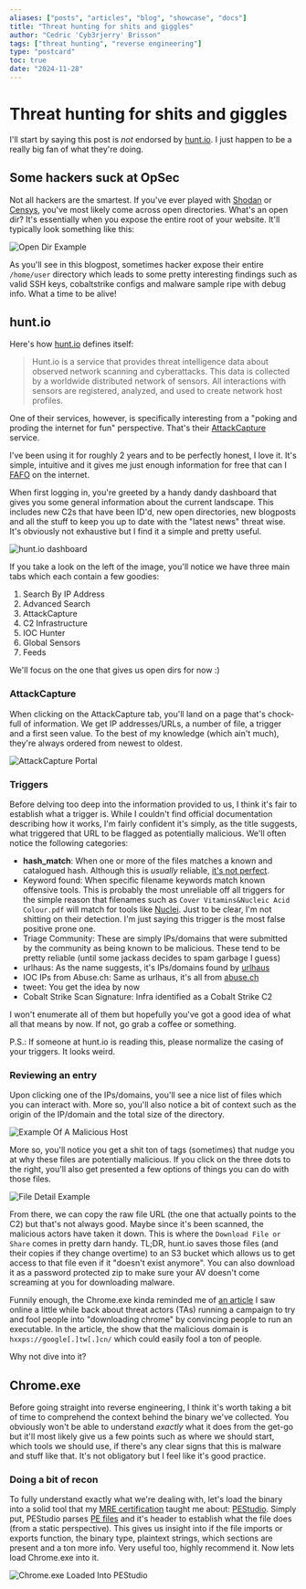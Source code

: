 ```yaml
---
aliases: ["posts", "articles", "blog", "showcase", "docs"]
title: "Threat hunting for shits and giggles"
author: "Cedric 'Cyb3rjerry' Brisson"
tags: ["threat hunting", "reverse engineering"]
type: "postcard"
toc: true
date: "2024-11-28"
---
```


# Threat hunting for shits and giggles

I'll start by saying this post is _not_ endorsed by [hunt.io](https://hunt.io/). I just happen to be a really big fan of what they're doing.


## Some hackers suck at OpSec

Not all hackers are the smartest. If you've ever played with [Shodan](https://shodan.io) or [Censys](https://censys.com), you've most likely come across open directories. What's an open dir? It's essentially when you expose the entire root of your website. It'll typically look something like this:

![Open Dir Example](/images/open-dir-example.png)

As you'll see in this blogpost, sometimes hacker expose their entire `/home/user` directory which leads to some pretty interesting findings such as valid SSH keys, cobaltstrike configs and malware sample ripe with debug info. What a time to be alive!

## hunt.io

Here's how [hunt.io](https://hunt.io/) defines itself:

> Hunt.io is a service that provides threat intelligence data about observed network scanning and cyberattacks. This data is collected by a worldwide distributed network of sensors. All interactions with sensors are registered, analyzed, and used to create network host profiles.

One of their services, however, is specifically interesting from a "poking and proding the internet for fun" perspective. That's their [AttackCapture](https://hunt.io/features/attackcapture) service.

I've been using it for roughly 2 years and to be perfectly honest, I love it. It's simple, intuitive and it gives me just enough information for free that can I [FAFO](https://en.wiktionary.org/wiki/FAFO#English) on the internet.

When first logging in, you're greeted by a handy dandy dashboard that gives you some general information about the current landscape. This includes new C2s that have been ID'd, new open directories, new blogposts and all the stuff to keep you up to date with the "latest news" threat wise. It's obviously not exhaustive but I find it a simple and pretty useful.

![hunt.io dashboard](/images/huntio-dashboard.png)

If you take a look on the left of the image, you'll notice we have three main tabs which each contain a few goodies:

1. Search By IP Address
2. Advanced Search
3. AttackCapture
4. C2 Infrastructure
5. IOC Hunter
6. Global Sensors
7. Feeds

We'll focus on the one that gives us open dirs for now :)

### AttackCapture

When clicking on the AttackCapture tab, you'll land on a page that's chock-full of information. We get IP addresses/URLs, a number of file, a trigger and a first seen value. To the best of my knowledge (which ain't much), they're always ordered from newest to oldest.

![AttackCapture Portal](/images/attackcapture-portal.png)

### Triggers

Before delving too deep into the information provided to us, I think it's fair to establish what a trigger is. While I couldn't find official documentation describing how it works, I'm fairly confident it's simply, as the title suggests, what triggered that URL to be flagged as potentially malicious. We'll often notice the following categories:

- **hash_match**: When one or more of the files matches a known and catalogued hash. Although this is _usually_ reliable, [it's not perfect](https://detect-respond.blogspot.com/2022/04/stop-using-hashes-for-detection-and.html).
- Keyword found: When specific filename keywords match known offensive tools. This is probably the most unreliable off all triggers for the simple reason that filenames such as `Cover Vitamins&Nucleic Acid Colour.pdf` will match for tools like [Nuclei](https://github.com/projectdiscovery/nuclei). Just to be clear, I'm not shitting on their detection. I'm just saying this trigger is the most false positive prone one.
- Triage Community: These are simply IPs/domains that were submitted by the community as being known to be malicious. These tend to be pretty reliable (until some jackass decides to spam garbage I guess)
- urlhaus: As the name suggests, it's IPs/domains found by [urlhaus](https://urlhaus.abuse.ch/)
- IOC IPs from Abuse.ch: Same as urlhaus, it's all from [abuse.ch](https://abuse.ch/)
- tweet: You get the idea by now
- Cobalt Strike Scan Signature: Infra identified as a Cobalt Strike C2


I won't enumerate all of them but hopefully you've got a good idea of what all that means by now. If not, go grab a coffee or something.

P.S.: If someone at hunt.io is reading this, please normalize the casing of your triggers. It looks weird.

### Reviewing an entry

Upon clicking one of the IPs/domains, you'll see a nice list of files which you can interact with. More so, you'll also notice a bit of context such as the origin of the IP/domain and the total size of the directory.

![Example Of A Malicious Host](/images/malicious-host.png)

More so, you'll notice you get a shit ton of tags (sometimes) that nudge you at why these files are potentially malicious. If you click on the three dots to the right, you'll also get presented a few options of things you can do with those files.

![File Detail Example](/images/details-for-file.png)

From there, we can copy the raw file URL (the one that actually points to the C2) but that's not always good. Maybe since it's been scanned, the malicious actors have taken it down. This is where the `Download File or Share` comes in pretty darn handy. TL;DR, hunt.io saves those files (and their copies if they change overtime) to an S3 bucket which allows us to get access to that file even if it "doesn't exist anymore". You can also download it as a password protected zip to make sure your AV doesn't come screaming at you for downloading malware.

Funnily enough, the Chrome.exe kinda reminded me of [an article](https://www.sonicwall.com/blog/fake-google-chrome-website-tricks-users-into-installing-malware) I saw online a little while back about threat actors (TAs) running a campaign to try and fool people into "downloading chrome" by convincing people to run an executable. In the article, the show that the malicious domain is `hxxps://google[.]tw[.]cn/` which could easily fool a ton of people.

Why not dive into it?

## Chrome.exe

Before going straight into reverse engineering, I think it's worth taking a bit of time to comprehend the context behind the binary we've collected. You obviously won't be able to understand _exactly_ what it does from the get-go but it'll most likely give us a few points such as where we should start, which tools we should use, if there's any clear signs that this is malware and stuff like that. It's not obligatory but I feel like it's good practice.

### Doing a bit of recon

To fully understand exactly what we're dealing with, let's load the binary into a solid tool that my [MRE certification](https://www.mosse-institute.com/certifications/mre-certified-reverse-engineer.html) taught me about: [PEStudio](https://www.winitor.com/download2). Simply put, PEStudio parses [PE files](https://en.wikipedia.org/wiki/Portable_Executable#:~:text=The%20Portable%20Executable%20(PE)%20format,systems%2C%20and%20in%20UEFI%20environments.) and it's header to establish what the file does (from a static perspective). This gives us insight into if the file imports or exports function, the binary type, plaintext strings, which sections are present and a ton more info. Very useful too, highly recommend it. Now lets load Chrome.exe into it.

![Chrome.exe Loaded Into PEStudio](/images/pe-studio-chromeexe.png)
